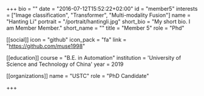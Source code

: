 +++
bio = ""
date = "2016-07-12T15:52:22+02:00"
id = "member5"
interests = ["Image classification", "Transformer", "Multi-modality Fusion"]
name = "Hanting Li"
portrait = "/portrait/hantingli.jpg"
short_bio = "My short bio. I am Member Member."
short_name = ""
title = "Member 5"
role = "Phd"


[[social]]
    icon = "github"
    icon_pack = "fa"
    link = "https://github.com/muse1998"

[[education]]
    course = "B.E. in Automation"
    institution = 'University of Science and Technology of China'
    year = 2019

[[organizations]]
    name = "USTC"
    role = "PhD Candidate"

+++
